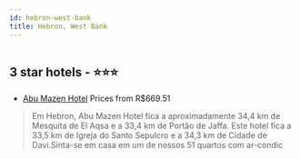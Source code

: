 ```yaml
---
id: hebron-west-bank
title: Hebron, West Bank
---
```


<center><img src="https://i.travelapi.com/hotels/17000000/16020000/16018900/16018867/9f199ef2_z.jpg" alt="" /></center>


##  3 star hotels - ⭐️⭐️⭐️

-    [Abu Mazen Hotel](https://www.hurb.com/br/aud/https://www.hurb.com/br/hotels/hebron/abu-mazen-hotel-HT-ZZ1C?cmp=18055) Prices from R$669.51
   > Em Hebron, Abu Mazen Hotel fica a aproximadamente 34,4 km de Mesquita de El Aqsa e a 33,4 km de Portão de Jaffa.  Este hotel fica a 33,5 km de Igreja do Santo Sepulcro e a 34,3 km de Cidade de Davi.Sinta-se em casa em um de nossos 51 quartos com ar-condic
